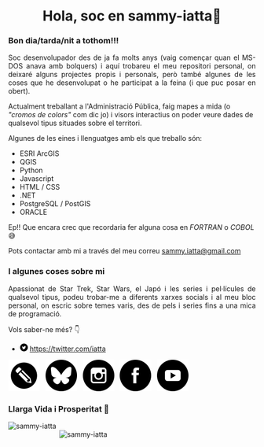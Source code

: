 <!--
### Hi there 👋


**sammy-iatta/sammy-iatta** is a ✨ _special_ ✨ repository because its `README.md` (this file) appears on your GitHub profile.

Here are some ideas to get you started:

- 🔭 I’m currently working on ...
- 🌱 I’m currently learning ...
- 👯 I’m looking to collaborate on ...
- 🤔 I’m looking for help with ...
- 💬 Ask me about ...
- 📫 How to reach me: ...
- 😄 Pronouns: ...
- ⚡ Fun fact: ...
-->
<h1 align="center">Hola, soc en sammy-iatta👋</h1>
<h3 align="left">Bon dia/tarda/nit a tothom!!!</h3>
<p align="justify">
Soc desenvolupador des de ja fa molts anys (vaig començar quan el MS-DOS anava amb bolquers) i aquí trobareu el meu repositori personal, on deixaré alguns projectes propis i personals, però també algunes de les coses que he desenvolupat o he participat a la feina (i que puc posar en obert).

Actualment treballant a l'Administració Pública, faig mapes a mida (o *"cromos de colors"* com dic jo) i visors interactius on poder veure dades de qualsevol tipus situades sobre el territori.

Algunes de les eines i llenguatges amb els que treballo són:

- ESRI ArcGIS
- QGIS
- Python
- Javascript
- HTML / CSS
- .NET
- PostgreSQL / PostGIS
- ORACLE

Ep!! Que encara crec que recordaria fer alguna cosa en *FORTRAN* o *COBOL* :sweat_smile:

Pots contactar amb mi a través del meu correu sammy.iatta@gmail.com
</p>

### I algunes coses sobre mi
<p align="justify">
Apassionat de Star Trek, Star Wars, el Japó i les series i pel·lícules de qualsevol tipus, podeu trobar-me a diferents xarxes socials i al meu bloc personal, on escric sobre temes varis, des de pels i series fins a una mica de programació. 

Vols saber-ne més? :point_down:
</p>

- <img title="X / Twitter" src="https://raw.githubusercontent.com/sammy-iatta/sammy-iatta/main/imatges/icona-x-twitter.svg" width="16" height="16"/> https://twitter.com/iatta

[<img title="Blogger" src="https://raw.githubusercontent.com/sammy-iatta/sammy-iatta/main/imatges/icona-blogger.svg" width="64" height="64"/>](https://www.nekofan.com)&nbsp;&nbsp;
[<img title="BlueSky" src="https://raw.githubusercontent.com/sammy-iatta/sammy-iatta/main/imatges/icona-bluesky.svg" width="64" height="64"/>](https://bsky.app/profile/nekofan.bsky.social)&nbsp;&nbsp;
[<img title="Instagram" src="https://raw.githubusercontent.com/sammy-iatta/sammy-iatta/main/imatges/icona-instagram.svg" width="64" height="64"/>](https://www.instagram.com/raisa_heika/)&nbsp;&nbsp;
[<img title="Facebook" src="https://raw.githubusercontent.com/sammy-iatta/sammy-iatta/main/imatges/icona-facebook.svg" width="64" height="64"/>](https://www.facebook.com/NekoFanBCN/)&nbsp;&nbsp; 
[<img title="Youtube" src="https://raw.githubusercontent.com/sammy-iatta/sammy-iatta/main/imatges/icona-youtube.svg" width="64" height="64"/> ](https://www.youtube.com/user/SammyandRex) 

### Llarga Vida i Prosperitat 🖖
<img width="400" align="left" src="https://github-readme-stats.vercel.app/api/top-langs?username=sammy-iatta&show_icons=true&locale=es&layout=compact" title="sammy-iatta" />
<img align="right" width="400" src="https://github-readme-streak-stats.herokuapp.com/?user=sammy-iatta&locale=ca" title="sammy-iatta" />
